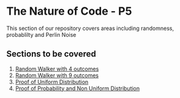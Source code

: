 # The Nature of Code - P5

This section of our repository covers areas including randomness, probablilty and Perlin Noise

## Sections to be covered
1. [Random Walker with 4 outcomes](01_Random_Walker_with_4_outcomes)
2. [Random Walker with 9 outcomes](02_Random_Walker_with_9_outcomes)
3. [Proof of Uniform Distribution](03_Proof_of_Uniform_Distribution)
3. [Proof of Probability and Non Uniform Distribution](04_Proof_of_Probability_Non_Uniform_Distribution)

